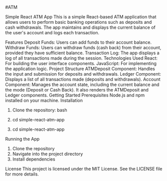 #ATM

Simple React ATM App
This is a simple React-based ATM application that allows users to perform basic banking operations such as deposits and cash withdrawals. The app maintains and displays the current balance of the user's account and logs each transaction.

Features
Deposit Funds: Users can add funds to their account balance.
Withdraw Funds: Users can withdraw funds (cash back) from their account, provided they have sufficient balance.
Transaction Log: The app displays a log of all transactions made during the session.
Technologies Used
React: For building the user interface components.
JavaScript: For implementing the application logic.
Project Structure
ATMDeposit Component: Handles the input and submission for deposits and withdrawals.
Ledger Component: Displays a list of all transactions made (deposits and withdrawals).
Account Component: Manages the account state, including the current balance and the mode (Deposit or Cash Back). It also renders the ATMDeposit and Ledger components.
Getting Started
Prerequisites
Node.js and npm installed on your machine.
Installation

1. Clone the repository:
bash

2. cd simple-react-atm-app

3. cd simple-react-atm-app


Running the App
1. Clone the repository
2. Navigate into the project directory
3. Install dependencies

License
This project is licensed under the MIT License. See the LICENSE file for more details.
